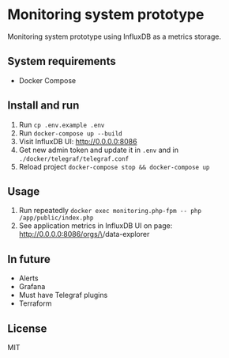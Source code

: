 # Monitoring system prototype
Monitoring system prototype using InfluxDB as a metrics storage.

## System requirements
- Docker Compose

## Install and run
1. Run `cp .env.example .env`
2. Run `docker-compose up --build`
3. Visit InfluxDB UI: http://0.0.0.0:8086
4. Get new admin token and update it in `.env` and in `./docker/telegraf/telegraf.conf`
5. Reload project `docker-compose stop && docker-compose up`

## Usage
1. Run repeatedly `docker exec monitoring.php-fpm -- php /app/public/index.php`
2. See application metrics in InfluxDB UI on page: http://0.0.0.0:8086/orgs/\<org-hash>/data-explorer

## In future
- Alerts
- Grafana
- Must have Telegraf plugins
- Terraform

## License
MIT
